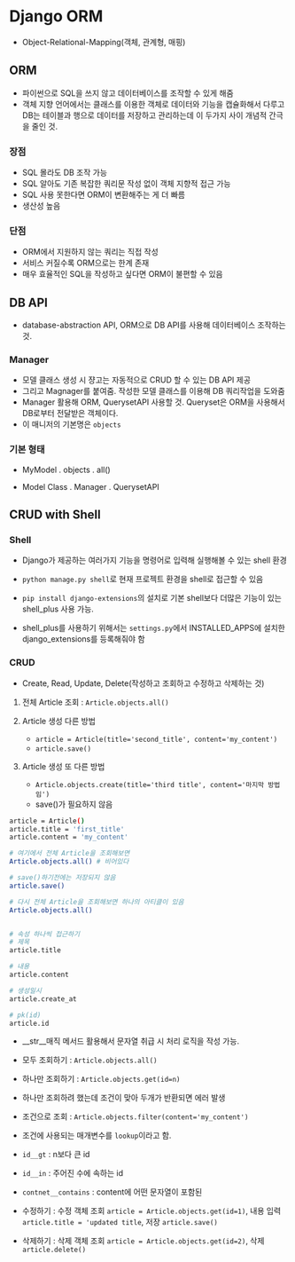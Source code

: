 # Django ORM

- Object-Relational-Mapping(객체, 관계형, 매핑)

## ORM

- 파이썬으로 SQL을 쓰지 않고 데이터베이스를 조작할 수 있게 해줌
- 객체 지향 언어에서는 클래스를 이용한 객체로 데이터와 기능을 캡슐화해서 다루고 DB는 테이블과 행으로 데이터를 저장하고 관리하는데 이 두가지 사이 개념적 간극을 줄인 것.

### 장점

- SQL 몰라도 DB 조작 가능
- SQL 알아도 기존 복잡한 쿼리문 작성 없이 객체 지향적 접근 가능
- SQL 사용 못한다면 ORM이 변환해주는 게 더 빠름
- 생산성 높음

### 단점

- ORM에서 지원하지 않는 쿼리는 직접 작성
- 서비스 커질수록 ORM으로는 한계 존재
- 매우 효율적인 SQL을 작성하고 싶다면 ORM이 불편할 수 있음

## DB API

- database-abstraction API, ORM으로 DB API를 사용해 데이터베이스 조작하는 것.

### Manager

- 모델 클래스 생성 시 쟝고는 자동적으로 CRUD 할 수 있는 DB API 제공
- 그리고 Magnager를 붙여줌. 작성한 모델 클래스를 이용해 DB 쿼리작업을 도와줌
- Manager 활용해 ORM, QuerysetAPI 사용할 것. Queryset은 ORM을 사용해서 DB로부터 전달받은 객체이다.
- 이 매니저의 기본명은 `objects`

### 기본 형태

- MyModel . objects . all()

- Model Class . Manager . QuerysetAPI

## CRUD with Shell

### Shell

- Django가 제공하는 여러가지 기능을 명령어로 입력해 실행해볼 수 있는 shell 환경

- `python manage.py shell`로 현재 프로젝트 환경을 shell로 접근할 수 있음

- `pip install django-extensions`의 설치로 기본 shell보다 더많은 기능이 있는 shell_plus 사용 가능.

- shell_plus를 사용하기 위해서는 `settings.py`에서 INSTALLED_APPS에 설치한 django_extensions를 등록해줘야 함

### CRUD

- Create, Read, Update, Delete(작성하고 조회하고 수정하고 삭제하는 것)

1. 전체 Article 조회 : `Article.objects.all()`

2. Article 생성 다른 방법
    - `article = Article(title='second_title', content='my_content')`
    - `article.save()`

3. Article 생성 또 다른 방법
    - `Article.objects.create(title='third title', content='마지막 방법임')`
    - save()가 필요하지 않음

```bash
article = Article()
article.title = 'first_title'
article.content = 'my_content'

# 여기에서 전체 Article을 조회해보면
Article.objects.all() # 비어있다

# save()하기전에는 저장되지 않음
article.save()

# 다시 전체 Article을 조회해보면 하나의 아티클이 있음
Article.objects.all()


# 속성 하나씩 접근하기
# 제목 
article.title

# 내용
article.content

# 생성일시
article.create_at

# pk(id)
article.id
```

- __str__매직 메서드 활용해서 문자열 취급 시 처리 로직을 작성 가능.

- 모두 조회하기 : `Article.objects.all()`

- 하나만 조회하기 : `Article.objects.get(id=n)`

- 하나만 조회하려 했는데 조건이 맞아 두개가 반환되면 에러 발생

- 조건으로 조회 : `Article.objects.filter(content='my_content')`

- 조건에 사용되는 매개변수를 `lookup`이라고 함.

- `id__gt` : n보다 큰 id

- `id__in` : 주어진 수에 속하는 id

- `contnet__contains` : content에 어떤 문자열이 포함된

- 수정하기 : 수정 객체 조회 `article = Article.objects.get(id=1)`, 내용 입력 `article.title = 'updated title`, 저장 `article.save()`

- 삭제하기 : 삭제 객체 조회 `article = Article.objects.get(id=2)`, 삭제 `article.delete()`
